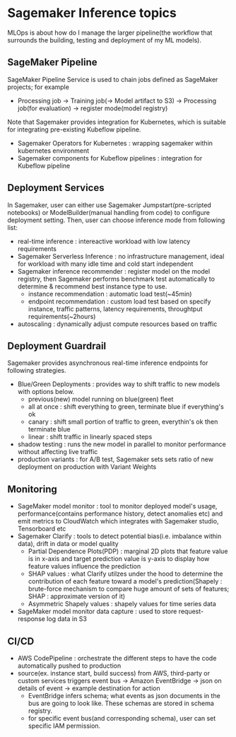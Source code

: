# Sagemaker Inference topics

MLOps is about how do I manage the larger pipeline(the workflow that surrounds the building, testing and deployment of my ML models).

## SageMaker Pipeline

SageMaker Pipeline Service is used to chain jobs defined as SageMaker projects; for example

* Processing job -> Training job(-> Model artifact to S3) -> Processing job(for evaluation) -> register mode(model registry)

Note that Sagemaker provides integration for Kubernetes, which is suitable for integrating pre-existing Kubeflow pipeline.

* Sagemaker Operators for Kubernetes : wrapping sagemaker within kubernetes environment
* Sagemaker components for Kubeflow pipelines : integration for Kubeflow pipeline

## Deployment Services

In Sagemaker, user can either use Sagemaker Jumpstart(pre-scripted notebooks) or ModelBuilder(manual handling from code) to configure deployment setting. Then, user can choose inference mode from following list:

* real-time inference : intereactive workload with low latency requirements
* Sagemaker Serverless Inference : no infrastructure management, ideal for workload with many idle time and cold start independent
* Sagemaker inference recommender : register model on the model registry, then Sagemaker performs benchmark test automatically to determine & recommend best instance type to use.
    * instance recommendation : automatic load test(~45min)
    * endpoint recommendation : custom load test based on specify instance, traffic patterns, latency requirements, throughtput requirements(~2hours)
* autoscaling : dynamically adjust compute resources based on traffic

## Deployment Guardrail

Sagemaker provides asynchronous real-time inference endpoints for following strategies.

* Blue/Green Deployments : provides way to shift traffic to new models with options below.
    * previous(new) model running on blue(green) fleet
    * all at once : shift everything to green, terminate blue if everything's ok
    * canary : shift small portion of traffic to green, everythin's ok then terminate blue
    * linear : shift traffic in linearly spaced steps
* shadow testing : runs the new model in parallel to monitor performance without affecting live traffic
* production variants : for A/B test, Sagemaker sets sets ratio of new deployment on production with Variant Weights

## Monitoring

* SageMaker model monitor : tool to monitor deployed model's usage, performance(contains performance history, detect anomalies etc) and emit metrics to CloudWatch which integrates with Sagemaker studio, Tensorboard etc
* Sagemaker Clarify : tools to detect potential bias(i.e. imbalance within data), drift in data or model quality
    * Partial Dependence Plots(PDP) : marginal 2D plots that feature value is in x-axis and target prediction value is y-axis to display how feature values influence the prediction
    * SHAP values : what Clarify utilzes under the hood to determine the contribution of each feature toward a model's prediction(Shapely : brute-force mechanism to compare huge amount of sets of features; SHAP : approximate version of it)
    * Asymmetric Shapely values : shapely values for time series data
* SageMaker model monitor data capture : used to store request-response log data in S3

## CI/CD

* AWS CodePipeline : orchestrate the different steps to have the code automatically pushed to production
* source(ex. instance start, build success) from AWS, third-party or custom services triggers event bus -> Amazon EventBridge -> json on details of event -> example destination for action
    * EventBridge infers schema; what events as json documents in the bus are going to look like. These schemas are stored in schema registry.
    * for specific event bus(and corresponding schema), user can set specific IAM permission.
